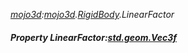 _[mojo3d](../../modules/mojo3d/mojo3d-module.md):[mojo3d](../../modules/mojo3d/mojo3d-module.md).[RigidBody](../../modules/mojo3d/mojo3d-rigidbody.md).LinearFactor_
##### Property LinearFactor:[std.geom.Vec3f](../../modules/std/std-geom-vec3f.md)
